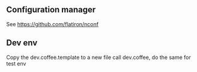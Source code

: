 ## Configuration manager

See https://github.com/flatiron/nconf

## Dev env

Copy the dev.coffee.template to a new file call dev.coffee, do the same for test env
